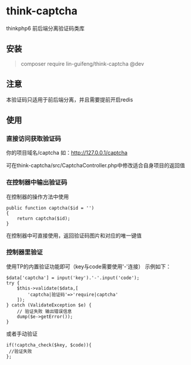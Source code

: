 # think-captcha

thinkphp6 前后端分离验证码类库

## 安装
> composer require lin-guifeng/think-captcha @dev


## 注意

本验证码只适用于前后端分离，并且需要提前开启redis



## 使用

### 直接访问获取验证码

你的项目域名/captcha
如：http://127.0.0.1/captcha

可在think-captcha/src/CaptchaController.php中修改适合自身项目的返回值


### 在控制器中输出验证码

在控制器的操作方法中使用

~~~
public function captcha($id = '')
{
	return captcha($id);
}
~~~
在控制器中可直接使用，返回验证码图片和对应的唯一键值


### 控制器里验证

使用TP的内置验证功能即可（key与code需要使用'-'连接）
示例如下：
~~~
$data['captcha'] = input('key').'-'.input('code');
try {
    $this->validate($data,[
        'captcha|验证码'=>'require|captcha'
    ]);
} catch (ValidateException $e) {
    // 验证失败 输出错误信息
    dump($e->getError());
}
~~~

或者手动验证
~~~
if(!captcha_check($key, $code)){
 //验证失败
};
~~~